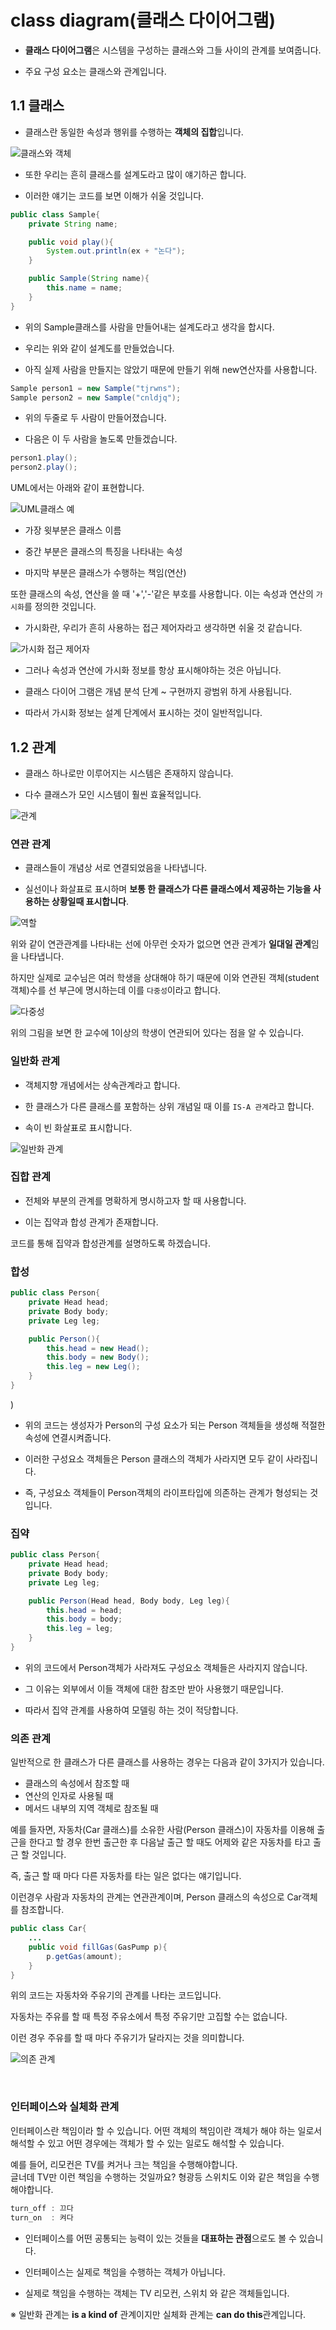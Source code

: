 # **class diagram(클래스 다이어그램)**

- **클래스 다이어그램**은 시스템을 구성하는 클래스와 그들 사이의 관계를 보여줍니다. 

- 주요 구성 요소는 클래스와 관계입니다.

## 1.1 클래스 

- 클래스란 동일한 속성과 행위를 수행하는 **객체의 집합**입니다.  

![클래스와 객체](https://encrypted-tbn0.gstatic.com/images?q=tbn%3AANd9GcT3m7sPCCVdgfDBWzCnDwsQlz9_2Zt5FcPKDw&usqp=CAU)

- 또한 우리는 흔히 클래스를 설계도라고 많이 얘기하곤 합니다. 

- 이러한 얘기는 코드를 보면 이해가 쉬울 것입니다. 

```java
public class Sample{
    private String name;

    public void play(){
        System.out.println(ex + "논다");
    }

    public Sample(String name){
        this.name = name;
    }
}
```

- 위의 Sample클래스를 사람을 만들어내는 설계도라고 생각을 합시다.   
 
- 우리는 위와 같이 설계도를 만들었습니다.   

- 아직 실제 사람을 만들지는 않았기 때문에 만들기 위해 new연산자를 사용합니다. 

```java
Sample person1 = new Sample("tjrwns");
Sample person2 = new Sample("cnldjq");
```

- 위의 두줄로 두 사람이 만들어졌습니다. 

- 다음은 이 두 사람을 놀도록 만들겠습니다. 

```java
person1.play();
person2.play();
```

UML에서는 아래와 같이 표현합니다. 

![UML클래스 예](https://lh3.googleusercontent.com/proxy/EAE_m0tT-5aL3IAAuzpoMcvABK3HTgghrAfeE1YgHCe58kBK3jJQJlBnTxY6jf2L5OBU7cw9sWXj9sjb8NNVGihNos785j55rUp0Sb0kULMZgCX6fVOZMffSpvdRj7Lzqv_E_SAGsCeLThER3YmpTmm8bKYE97IqMwQvK_xLyDN_yNliz8qWkgpAWliIOYDl-1FBwEIdAUvTHB-XEitE8uyy6_Ed2kaK6fFaLFPwpD3oP6rqSdYtzznq50N755Xi01FCAm3272wa2BXmWrOLthqTgwJFgcqhOlz04FpR_ovqit_MFb829Q)

- 가장 윗부분은 클래스 이름

- 중간 부분은 클래스의 특징을 나타내는 속성

- 마지막 부분은 클래스가 수행하는 책임(연산)

또한 클래스의 속성, 연산을 쓸 때 '+','-'같은 부호를 사용합니다. 이는 속성과 연산의 `가시화`를 정의한 것입니다. 

- 가시화란, 우리가 흔히 사용하는  접근 제어자라고 생각하면 쉬울 것 같습니다. 

![가시화 접근 제어자](https://lh3.googleusercontent.com/proxy/2P8ITHstPj2VtakYvstbap63JdQeeGBe4Jyky_-Rchq3ul9CAO9uEN2KBxIqCSV3a9gGbGiXevoZMi-t4JQzdSt8-RsjVFSBc5gVFdx6hGC0-6iRTEqNtcLEed4_2uVqiEquM17B7Ddyrfu0iQb8i0VhsOXKnRaUuaVmmkZ8hsc06qhgowf1enRs0nD98AkcF5BoZcu2ur-rsLaQgrVtwDXNybQJsVC5JLIGfH4Pd9bWqZ_zVZP7hG2Qh1kVmJT-XdoT2-fECbkWrGAnOrVuSBFfTImNelzgdj2cWA)

- 그러나 속성과 연산에 가시화 정보를 항상 표시해야하는 것은 아닙니다. 

- 클래스 다이어 그램은 개념 분석 단계 ~ 구현까지 광범위 하게 사용됩니다. 

- 따라서 가시화 정보는 설계 단계에서 표시하는 것이 일반적입니다.


## 1.2 관계

- 클래스 하나로만 이루어지는 시스템은 존재하지 않습니다. 

- 다수 클래스가 모인 시스템이 훨씬 효율적입니다. 

![관계](https://lh3.googleusercontent.com/proxy/jf-Ds-OfU4ZiTNgLbtOiPAKjTrXcr-dFb3uWlngfm3LNxPuVgVDUNftfwKZIOsUvh6L_Pu_fTwhZgoqJGQUSqM16aG6iGihBifdPMD4mEknyHerAqxG8m1hGMvCdrulSSek5m90wFPTlJ8jnNqWq5zPgvNuJe-zR_4NA6den1X2Dc7-Ns--SoFvMO535PgeDl50jPQ4dblG54rKW_k87j67XY-cGZfPGKH4GMdEzoeks11kVALIOmyeMOOVxMzk_9sbh3_Iw9DMCoBrXWgIq9VWpT4PsdzZrzNX2vw)

### 연관 관계 

- 클래스들이 개념상 서로 연결되었음을 나타냅니다. 

- 실선이나 화살표로 표시하며 **보통 한 클래스가 다른 클래스에서 제공하는 기능을 사용하는 상황일때 표시합니다**. 


![역할](https://img1.daumcdn.net/thumb/R800x0/?scode=mtistory2&fname=https%3A%2F%2Ft1.daumcdn.net%2Fcfile%2Ftistory%2F99FB793359F37A8713)

위와 같이 연관관계를 나타내는 선에 아무런 숫자가 없으면 연관 관계가 **일대일 관계**임을 나타냅니다. 

하지만 실제로 교수님은 여러 학생을 상대해야 하기 때문에 이와 연관된 객체(student 객체)수를 선 부근에 명시하는데 이를 `다중성`이라고 합니다.  

![다중성](https://gmlwjd9405.github.io/images/class-diagram/bi-directional.png)

위의 그림을 보면 한 교수에 1이상의 학생이 연관되어 있다는 점을 알 수 있습니다. 


### 일반화 관계

- 객체지향 개념에서는 상속관계라고 합니다. 

- 한 클래스가 다른 클래스를 포함하는 상위 개념일 때 이를 `IS-A 관계`라고 합니다. 

- 속이 빈 화살표로 표시합니다. 

![일반화 관계](https://img1.daumcdn.net/thumb/R800x0/?scode=mtistory2&fname=https%3A%2F%2Ft1.daumcdn.net%2Fcfile%2Ftistory%2F99900A3359F440D709)



### 집합 관계

- 전체와 부분의 관계를 명확하게 명시하고자 할 때 사용합니다. 

- 이는 집약과 합성 관계가 존재합니다. 

코드를 통해 집약과 합성관계를 설명하도록 하겠습니다. 


### 합성

```java
public class Person{
    private Head head;
    private Body body;
    private Leg leg;

    public Person(){
        this.head = new Head();
        this.body = new Body();
        this.leg = new Leg();
    }
}
```
)
- 위의 코드는 생성자가 Person의 구성 요소가 되는 Person 객체들을 생성해 적절한 속성에 연결시켜줍니다. 

- 이러한 구성요소 객체들은 Person 클래스의 객체가 사라지면 모두 같이 사라집니다. 

- 즉, 구성요소 객체들이 Person객체의 라이프타입에 의존하는 관계가 형성되는 것입니다. 


### 집약

```java
public class Person{
    private Head head;
    private Body body;
    private Leg leg;

    public Person(Head head, Body body, Leg leg){
        this.head = head;
        this.body = body;
        this.leg = leg;
    }
}
```

- 위의 코드에서 Person객체가 사라져도 구성요소 객체들은 사라지지 않습니다. 

- 그 이유는 외부에서 이들 객체에 대한 참조만 받아 사용했기 때문입니다. 

- 따라서 집약 관계를 사용하여 모델링 하는 것이 적당합니다. 



### 의존 관계

일반적으로 한 클래스가 다른 클래스를 사용하는 경우는 다음과 같이 3가지가 있습니다. 

- 클래스의 속성에서 참조할 때
- 연산의 인자로 사용될 때 
- 메서드 내부의 지역 객체로 참조될 때 

예를 들자면, 자동차(Car 클래스)를 소유한 사람(Person 클래스)이 자동차를 이용해 출근을 한다고 할 경우 한번 출근한 후 다음날 출근 할 때도 어제와 같은 자동차를 타고 출근 할 것입니다. 

즉, 출근 할 때 마다 다른 자동차를 타는 일은 없다는 얘기입니다. 

이런경우 사람과 자동차의 관계는 연관관계이며, Person 클래스의 속성으로 Car객체를 참조합니다. 


```java
public class Car{
    ...
    public void fillGas(GasPump p){
        p.getGas(amount);
    }
}
```

위의 코드는 자동차와 주유기의 관계를 나타는 코드입니다. 

자동차는 주유를 할 때 특정 주유소에서 특정 주유기만 고집할 수는 없습니다. 

이런 경우 주유를 할 때 마다 주유기가 달라지는 것을 의미합니다. 

![의존 관계](https://lh3.googleusercontent.com/proxy/pwfGToSTzoHHcLKpaICCv_Ud8rM3odh5qS7LxXtVy5eADwXqZHT1qqLMRrEyjoY_rJ2Hl2Yy9OWynwn2iElgKyTsxGayuLQMJVPWKABppclRxlrV2DDO24vIc59TzRjuaeasgBL05Y2dIrWhpUTJo2sdDz6E5sJixGEhen9eYkQ4Y0VWu15KrZfBgHDsR3S2kfYGbfxxFqzgQF7JJwbQZUsxOFeE0-TQ4Tk4QvKJkwrrWfB2RW1KzbMDgwhdOpxU_EY5mm6tr5OF4uo6KAbPKYMrsRILjzAHZFJaw468gAWt)

<br/>



### 인터페이스와 실체화 관계

인터페이스란 책임이라 할 수 있습니다. 어떤 객체의 책임이란 객체가 해야 하는 일로서 해석할 수 있고 어떤 경우에는 객체가 할 수 있는 일로도 해석할 수 있습니다. 

예를 들어, 리모컨은 TV를 켜거나 크는 책임을 수행해야합니다.  
글너데 TV만 이런 책임을 수행하는 것일까요? 형광등 스위치도 이와 같은 책임을 수행해야합니다. 

```java
turn_off : 끄다
turn_on  : 켜다
```

- 인터페이스를 어떤 공통되는 능력이 있는 것들을 **대표하는 관점**으로도 볼 수 있습니다.

- 인터페이스는 실제로 책임을 수행하는 객체가 아닙니다. 

- 실제로 책임을 수행하는 객체는 TV 리모컨, 스위치 와 같은 객체들입니다. 

※ 일반화 관계는 **is a kind of** 관계이지만 실체화 관계는 **can do this**관계입니다. 